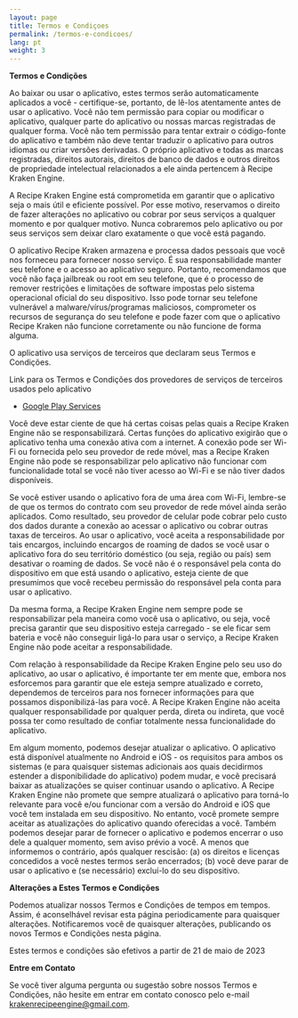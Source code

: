 ```yaml
---
layout: page
title: Termos e Condiçoes
permalink: /termos-e-condicoes/
lang: pt
weight: 3 
---
```

**Termos e Condições**

Ao baixar ou usar o aplicativo, estes termos serão automaticamente aplicados a você - certifique-se, portanto, de lê-los atentamente antes de usar o aplicativo. Você não tem permissão para copiar ou modificar o aplicativo, qualquer parte do aplicativo ou nossas marcas registradas de qualquer forma. Você não tem permissão para tentar extrair o código-fonte do aplicativo e também não deve tentar traduzir o aplicativo para outros idiomas ou criar versões derivadas. O próprio aplicativo e todas as marcas registradas, direitos autorais, direitos de banco de dados e outros direitos de propriedade intelectual relacionados a ele ainda pertencem à Recipe Kraken Engine.

A Recipe Kraken Engine está comprometida em garantir que o aplicativo seja o mais útil e eficiente possível. Por esse motivo, reservamos o direito de fazer alterações no aplicativo ou cobrar por seus serviços a qualquer momento e por qualquer motivo. Nunca cobraremos pelo aplicativo ou por seus serviços sem deixar claro exatamente o que você está pagando.

O aplicativo Recipe Kraken armazena e processa dados pessoais que você nos forneceu para fornecer nosso serviço. É sua responsabilidade manter seu telefone e o acesso ao aplicativo seguro. Portanto, recomendamos que você não faça jailbreak ou root em seu telefone, que é o processo de remover restrições e limitações de software impostas pelo sistema operacional oficial do seu dispositivo. Isso pode tornar seu telefone vulnerável a malware/vírus/programas maliciosos, comprometer os recursos de segurança do seu telefone e pode fazer com que o aplicativo Recipe Kraken não funcione corretamente ou não funcione de forma alguma.

O aplicativo usa serviços de terceiros que declaram seus Termos e Condições.

Link para os Termos e Condições dos provedores de serviços de terceiros usados pelo aplicativo

- [Google Play Services](https://policies.google.com/terms)

Você deve estar ciente de que há certas coisas pelas quais a Recipe Kraken Engine não se responsabilizará. Certas funções do aplicativo exigirão que o aplicativo tenha uma conexão ativa com a internet. A conexão pode ser Wi-Fi ou fornecida pelo seu provedor de rede móvel, mas a Recipe Kraken Engine não pode se responsabilizar pelo aplicativo não funcionar com funcionalidade total se você não tiver acesso ao Wi-Fi e se não tiver dados disponíveis.

Se você estiver usando o aplicativo fora de uma área com Wi-Fi, lembre-se de que os termos do contrato com seu provedor de rede móvel ainda serão aplicados. Como resultado, seu provedor de celular pode cobrar pelo custo dos dados durante a conexão ao acessar o aplicativo ou cobrar outras taxas de terceiros. Ao usar o aplicativo, você aceita a responsabilidade por tais encargos, incluindo encargos de roaming de dados se você usar o aplicativo fora do seu território doméstico (ou seja, região ou país) sem desativar o roaming de dados. Se você não é o responsável pela conta do dispositivo em que está usando o aplicativo, esteja ciente de que presumimos que você recebeu permissão do responsável pela conta para usar o aplicativo.

Da mesma forma, a Recipe Kraken Engine nem sempre pode se responsabilizar pela maneira como você usa o aplicativo, ou seja, você precisa garantir que seu dispositivo esteja carregado - se ele ficar sem bateria e você não conseguir ligá-lo para usar o serviço, a Recipe Kraken Engine não pode aceitar a responsabilidade.

Com relação à responsabilidade da Recipe Kraken Engine pelo seu uso do aplicativo, ao usar o aplicativo, é importante ter em mente que, embora nos esforcemos para garantir que ele esteja sempre atualizado e correto, dependemos de terceiros para nos fornecer informações para que possamos disponibilizá-las para você. A Recipe Kraken Engine não aceita qualquer responsabilidade por qualquer perda, direta ou indireta, que você possa ter como resultado de confiar totalmente nessa funcionalidade do aplicativo.

Em algum momento, podemos desejar atualizar o aplicativo. O aplicativo está disponível atualmente no Android e iOS - os requisitos para ambos os sistemas (e para quaisquer sistemas adicionais aos quais decidirmos estender a disponibilidade do aplicativo) podem mudar, e você precisará baixar as atualizações se quiser continuar usando o aplicativo. A Recipe Kraken Engine não promete que sempre atualizará o aplicativo para torná-lo relevante para você e/ou funcionar com a versão do Android e iOS que você tem instalada em seu dispositivo. No entanto, você promete sempre aceitar as atualizações do aplicativo quando oferecidas a você. Também podemos desejar parar de fornecer o aplicativo e podemos encerrar o uso dele a qualquer momento, sem aviso prévio a você. A menos que informemos o contrário, após qualquer rescisão: (a) os direitos e licenças concedidos a você nestes termos serão encerrados; (b) você deve parar de usar o aplicativo e (se necessário) excluí-lo do seu dispositivo.

**Alterações a Estes Termos e Condições**

Podemos atualizar nossos Termos e Condições de tempos em tempos. Assim, é aconselhável revisar esta página periodicamente para quaisquer alterações. Notificaremos você de quaisquer alterações, publicando os novos Termos e Condições nesta página.

Estes termos e condições são efetivos a partir de 21 de maio de 2023

**Entre em Contato**

Se você tiver alguma pergunta ou sugestão sobre nossos Termos e Condições, não hesite em entrar em contato conosco pelo e-mail krakenrecipeengine@gmail.com.
